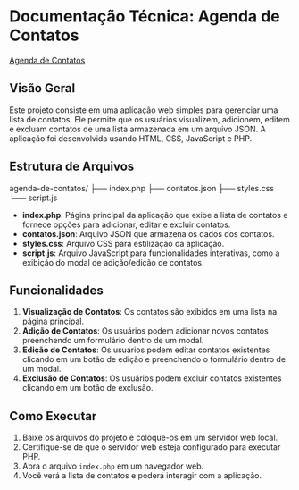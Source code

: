 # Documentação Técnica: Agenda de Contatos
[Agenda de Contatos](img.png)

## Visão Geral

Este projeto consiste em uma aplicação web simples para gerenciar uma lista de contatos. Ele permite que os usuários visualizem, adicionem, editem e excluam contatos de uma lista armazenada em um arquivo JSON. A aplicação foi desenvolvida usando HTML, CSS, JavaScript e PHP.

## Estrutura de Arquivos

agenda-de-contatos/
├── index.php
├── contatos.json
├── styles.css
└── script.js


- **index.php**: Página principal da aplicação que exibe a lista de contatos e fornece opções para adicionar, editar e excluir contatos.
- **contatos.json**: Arquivo JSON que armazena os dados dos contatos.
- **styles.css**: Arquivo CSS para estilização da aplicação.
- **script.js**: Arquivo JavaScript para funcionalidades interativas, como a exibição do modal de adição/edição de contatos.

## Funcionalidades

1. **Visualização de Contatos**: Os contatos são exibidos em uma lista na página principal.
2. **Adição de Contatos**: Os usuários podem adicionar novos contatos preenchendo um formulário dentro de um modal.
3. **Edição de Contatos**: Os usuários podem editar contatos existentes clicando em um botão de edição e preenchendo o formulário dentro de um modal.
4. **Exclusão de Contatos**: Os usuários podem excluir contatos existentes clicando em um botão de exclusão.

## Como Executar

1. Baixe os arquivos do projeto e coloque-os em um servidor web local.
2. Certifique-se de que o servidor web esteja configurado para executar PHP.
3. Abra o arquivo `index.php` em um navegador web.
4. Você verá a lista de contatos e poderá interagir com a aplicação.
